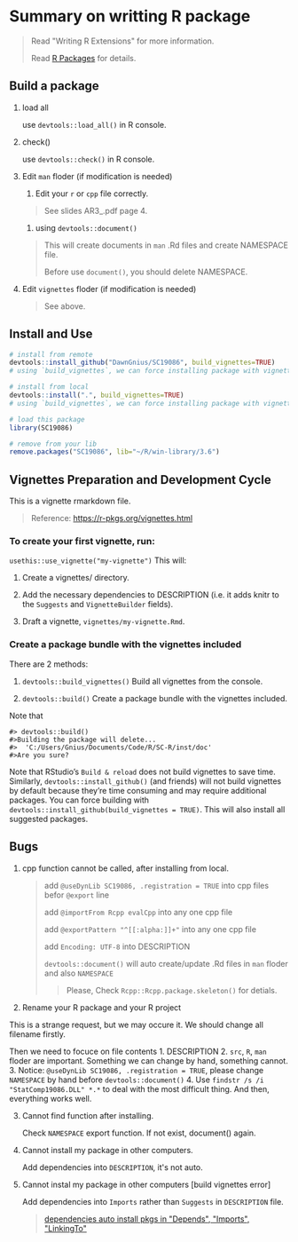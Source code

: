 # Summary on writting R package

> Read "Writing R Extensions" for more information.
>
> Read [R Packages](r-pkgs.org) for details.

## Build a package

1. load all

    use `devtools::load_all()` in R console.

2. check()

   use `devtools::check()` in R console.

3. Edit `man` floder (if modification is needed)

    1. Edit your `r` or `cpp` file correctly.

    > See slides AR3_.pdf page 4.

    1. using `devtools::document()`

    > This will create documents in `man` .Rd files and create NAMESPACE file.
    >
    > Before use `document()`, you should delete NAMESPACE.

4. Edit `vignettes` floder (if modification is needed)

    > See above.

## Install and Use

```r
# install from remote
devtools::install_github("DawnGnius/SC19086", build_vignettes=TRUE)
# using `build_vignettes`, we can force installing package with vignettes.

# install from local
devtools::install(".", build_vignettes=TRUE)
# using `build_vignettes`, we can force installing package with vignettes.

# load this package
library(SC19086)

# remove from your lib
remove.packages("SC19086", lib="~/R/win-library/3.6")
```

## Vignettes Preparation and Development Cycle

This is a vignette rmarkdown file. 
> Reference: https://r-pkgs.org/vignettes.html

### To create your first vignette, run:

`usethis::use_vignette("my-vignette")`
This will:

1. Create a vignettes/ directory.

2. Add the necessary dependencies to DESCRIPTION (i.e. it adds knitr to the `Suggests` and `VignetteBuilder` fields).

3. Draft a vignette, `vignettes/my-vignette.Rmd`. 

### Create a package bundle with the vignettes included

There are 2 methods:

1. `devtools::build_vignettes()` Build all vignettes from the console.

2. `devtools::build()` Create a package bundle with the vignettes included.

Note that 
```
#> devtools::build()
#>Building the package will delete...
#>  'C:/Users/Gnius/Documents/Code/R/SC-R/inst/doc'
#>Are you sure?
```

Note that
RStudio’s `Build & reload` does not build vignettes to save time. 
Similarly, `devtools::install_github()` (and friends) will not build vignettes by default because they’re time consuming and may require additional packages. 
You can force building with `devtools::install_github(build_vignettes = TRUE)`. 
This will also install all suggested packages.

## Bugs

1. cpp function cannot be called, after installing from local.

    > add `@useDynLib SC19086, .registration = TRUE` into cpp files befor `@export` line
    >
    > add `@importFrom Rcpp evalCpp` into any one cpp file
    >
    > add `@exportPattern "^[[:alpha:]]+"` into any one cpp file
    >
    > add `Encoding: UTF-8` into DESCRIPTION
    >
    > `devtools::document()` will auto create/update .Rd files in `man` floder and also `NAMESPACE`
    >
    >> Please, Check `Rcpp::Rcpp.package.skeleton()` for detials.

2. Rename your R package and your R project

This is a strange request, but we may occure it. We should change all filename firstly. 

Then we need to focuce on file contents
    1. DESCRIPTION
    2. `src`, `R`, `man` floder are important. Something we can change by hand, something cannot.
    3. Notice: `@useDynLib SC19086, .registration = TRUE`, please change `NAMESPACE` by hand before `devtools::document()`
    4. Use `findstr /s /i "StatComp19086.DLL" *.*` to deal with the most difficult thing. And then, everything works well.

3. Cannot find function after installing.
    
    Check `NAMESPACE` export function. If not exist, document() again.

4. Cannot install my package in other computers.

    Add dependencies into `DESCRIPTION`, it's not auto.

5. Cannot instal my package in other computers [build vignettes error]

    Add dependencies into `Imports` rather than `Suggests` in `DESCRIPTION` file.
    > [dependencies auto install pkgs in "Depends", "Imports", "LinkingTo"](https://stackoverflow.com/questions/14171148/how-to-tell-cran-to-install-package-dependencies-automatically)

